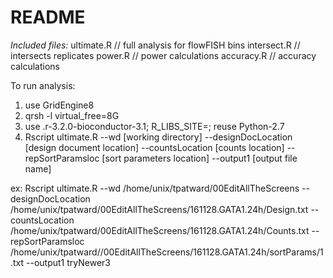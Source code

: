 # README

*Included files:*
ultimate.R // full analysis for flowFISH bins
intersect.R // intersects replicates
power.R // power calculations
accuracy.R // accuracy calculations


To run analysis:
1. use GridEngine8
2. qrsh -l virtual_free=8G
3. use .r-3.2.0-bioconductor-3.1; R_LIBS_SITE=; reuse Python-2.7
4. Rscript ultimate.R 
--wd [working directory] 
--designDocLocation [design document location] 
--countsLocation [counts location] 
--repSortParamsloc [sort parameters location] 
--output1 [output file name]

ex:
Rscript ultimate.R --wd /home/unix/tpatward/00EditAllTheScreens --designDocLocation /home/unix/tpatward/00EditAllTheScreens/161128.GATA1.24h/Design.txt --countsLocation /home/unix/tpatward/00EditAllTheScreens/161128.GATA1.24h/Counts.txt --repSortParamsloc /home/unix/tpatward//00EditAllTheScreens/161128.GATA1.24h/sortParams/1.txt --output1 tryNewer3



